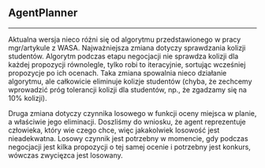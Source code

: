 AgentPlanner
----------------------------------------
----------------------------------------

Aktualna wersja nieco różni się od algorytmu przedstawionego w pracy mgr/artykule z WASA. Najważniejsza zmiana dotyczy sprawdzania kolizji studentów. Algorytm podczas etapu negocjacji nie sprawdza kolizji dla każdej propozycji równolegle, tylko robi to iteracyjnie, sortując wcześniej propozycje po ich ocenach. Taka zmiana spowalnia nieco działanie algorytmu, ale całkowicie eliminuje kolizje studentów (chyba, że zechcemy wprowadzić próg tolerancji kolizji dla studentów, np., że zgadzamy się na 10% kolizji).

Druga zmiana dotyczy czynnika losowego w funkcji oceny miejsca w planie, a właściwie jego eliminacji. Doszliśmy do wniosku, że agent reprezentuje człowieka, który wie czego chce, więc jakakolwiek losowość jest nieadekwatna. Losowy czynnik jest potrzebny w momencie, gdy podczas negocjacji jest kilka propozycji o tej samej ocenie i potrzebny jest konkurs, wówczas zwycięzca jest losowany.
